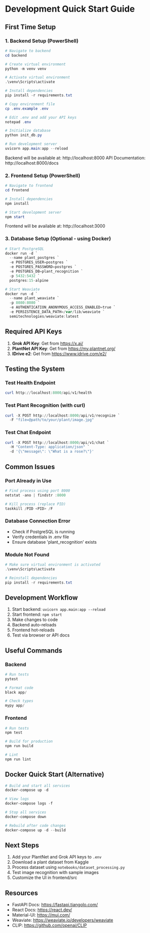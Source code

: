 # Development Quick Start Guide

## First Time Setup

### 1. Backend Setup (PowerShell)

```powershell
# Navigate to backend
cd backend

# Create virtual environment
python -m venv venv

# Activate virtual environment
.\venv\Scripts\activate

# Install dependencies
pip install -r requirements.txt

# Copy environment file
cp .env.example .env

# Edit .env and add your API keys
notepad .env

# Initialize database
python init_db.py

# Run development server
uvicorn app.main:app --reload
```

Backend will be available at: http://localhost:8000
API Documentation: http://localhost:8000/docs

### 2. Frontend Setup (PowerShell)

```powershell
# Navigate to frontend
cd frontend

# Install dependencies
npm install

# Start development server
npm start
```

Frontend will be available at: http://localhost:3000

### 3. Database Setup (Optional - using Docker)

```powershell
# Start PostgreSQL
docker run -d `
  --name plant_postgres `
  -e POSTGRES_USER=postgres `
  -e POSTGRES_PASSWORD=postgres `
  -e POSTGRES_DB=plant_recognition `
  -p 5432:5432 `
  postgres:15-alpine

# Start Weaviate
docker run -d `
  --name plant_weaviate `
  -p 8080:8080 `
  -e AUTHENTICATION_ANONYMOUS_ACCESS_ENABLED=true `
  -e PERSISTENCE_DATA_PATH=/var/lib/weaviate `
  semitechnologies/weaviate:latest
```

## Required API Keys

1. **Grok API Key**: Get from https://x.ai/
2. **PlantNet API Key**: Get from https://my.plantnet.org/
3. **IDrive e2**: Get from https://www.idrive.com/e2/

## Testing the System

### Test Health Endpoint
```powershell
curl http://localhost:8000/api/v1/health
```

### Test Plant Recognition (with curl)
```powershell
curl -X POST http://localhost:8000/api/v1/recognize `
  -F "file=@path/to/your/plant/image.jpg"
```

### Test Chat Endpoint
```powershell
curl -X POST http://localhost:8000/api/v1/chat `
  -H "Content-Type: application/json" `
  -d '{\"message\": \"What is a rose?\"}'
```

## Common Issues

### Port Already in Use
```powershell
# Find process using port 8000
netstat -ano | findstr :8000

# Kill process (replace PID)
taskkill /PID <PID> /F
```

### Database Connection Error
- Check if PostgreSQL is running
- Verify credentials in .env file
- Ensure database 'plant_recognition' exists

### Module Not Found
```powershell
# Make sure virtual environment is activated
.\venv\Scripts\activate

# Reinstall dependencies
pip install -r requirements.txt
```

## Development Workflow

1. Start backend: `uvicorn app.main:app --reload`
2. Start frontend: `npm start`
3. Make changes to code
4. Backend auto-reloads
5. Frontend hot-reloads
6. Test via browser or API docs

## Useful Commands

### Backend
```powershell
# Run tests
pytest

# Format code
black app/

# Check types
mypy app/
```

### Frontend
```powershell
# Run tests
npm test

# Build for production
npm run build

# Lint
npm run lint
```

## Docker Quick Start (Alternative)

```powershell
# Build and start all services
docker-compose up -d

# View logs
docker-compose logs -f

# Stop all services
docker-compose down

# Rebuild after code changes
docker-compose up -d --build
```

## Next Steps

1. Add your PlantNet and Grok API keys to `.env`
2. Download a plant dataset from Kaggle
3. Process dataset using `notebooks/dataset_processing.py`
4. Test image recognition with sample images
5. Customize the UI in frontend/src

## Resources

- FastAPI Docs: https://fastapi.tiangolo.com/
- React Docs: https://react.dev/
- Material-UI: https://mui.com/
- Weaviate: https://weaviate.io/developers/weaviate
- CLIP: https://github.com/openai/CLIP
